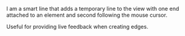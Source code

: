 I am a smart line that adds a temporary line to the view with one end attached to an element and second following the mouse cursor.

Useful for providing live feedback when creating edges.